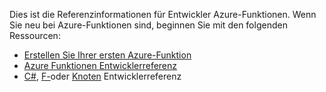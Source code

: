 Dies ist die Referenzinformationen für Entwickler Azure-Funktionen. Wenn Sie neu bei Azure-Funktionen sind, beginnen Sie mit den folgenden Ressourcen:

* [Erstellen Sie Ihrer ersten Azure-Funktion](../articles/azure-functions/functions-create-first-azure-function.md)
* [Azure Funktionen Entwicklerreferenz](../articles/azure-functions/functions-reference.md)
* [C#](../articles/azure-functions/functions-reference-csharp.md), [F-](../articles/azure-functions/functions-reference-fsharp.md)oder [Knoten](../articles/azure-functions/functions-reference-node.md) Entwicklerreferenz
